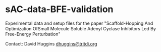 # sAC-data-BFE-validation

Experimental data and setup files for the paper "Scaffold-Hopping And Optimization OfSmall Molecule Soluble Adenyl Cyclase Inhibitors Led By Free-Energy Perturbation"

Contact: David Huggins <dhuggins@tritdi.org>
